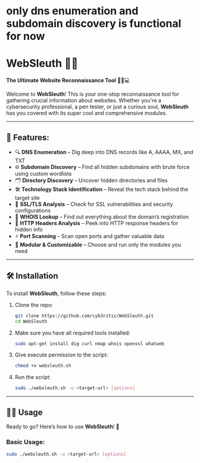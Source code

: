 
# <b> only dns enumeration and subdomain discovery is functional for now </b>
# WebSleuth 🚀🌐
**The Ultimate Website Reconnaissance Tool** 🕵️‍♂️💻

Welcome to **WebSleuth**! This is your one-stop reconnaissance tool for gathering crucial information about websites. Whether you're a cybersecurity professional, a pen tester, or just a curious soul, **WebSleuth** has you covered with its super cool and comprehensive modules.

---

## 🎯 Features:
- 🔍 **DNS Enumeration** – Dig deep into DNS records like A, AAAA, MX, and TXT
- 🌐 **Subdomain Discovery** – Find all hidden subdomains with brute force using custom wordlists
- 🗂 **Directory Discovery** – Uncover hidden directories and files
- 🛠 **Technology Stack Identification** – Reveal the tech stack behind the target site
- 🔑 **SSL/TLS Analysis** – Check for SSL vulnerabilities and security configurations
- 📜 **WHOIS Lookup** – Find out everything about the domain’s registration
- 📝 **HTTP Headers Analysis** – Peek into HTTP response headers for hidden info
- ⚡ **Port Scanning** – Scan open ports and gather valuable data
- 🧩 **Modular & Customizable** – Choose and run only the modules you need

---

## 🛠 Installation
To install **WebSleuth**, follow these steps:

1. Clone the repo:
    ```bash
    git clone https://github.com/cyb3ritic/WebSleuth.git
    cd WebSleuth
    ```
2. Make sure you have all required tools installed:
    ```bash
    sudo apt-get install dig curl nmap whois openssl whatweb
    ```

3. Give execute permission to the script:
    ```bash
    chmod +x websleuth.sh
    ```

4. Run the script:
    ```bash
    sudo ./websleuth.sh -u <target-url> [options]
    ```

---

## 🧑‍💻 Usage
Ready to go? Here’s how to use **WebSleuth**! 🎉

### Basic Usage:
```bash
sudo ./websleuth.sh -u <target-url> [options]
